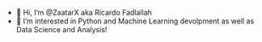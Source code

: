 - 👋 Hi, I’m @ZaatarX aka Ricardo Fadlallah
- 👀 I’m interested in Python and Machine Learning devolpment as well as Data Science and Analysis!

<!---
ZaatarX/ZaatarX is a ✨ special ✨ repository because its `README.md` (this file) appears on your GitHub profile.
You can click the Preview link to take a look at your changes.
--->
